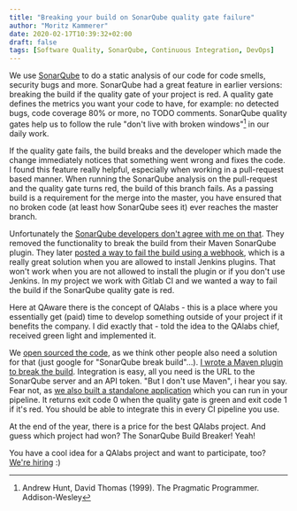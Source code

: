 ```yaml
---
title: "Breaking your build on SonarQube quality gate failure"
author: "Moritz Kammerer"
date: 2020-02-17T10:39:32+02:00
draft: false
tags: [Software Quality, SonarQube, Continuous Integration, DevOps]
---
```


We use [SonarQube](https://sonarqube.com) to do a static analysis of our code for code smells, security bugs and more. SonarQube had a great feature in earlier versions: breaking the build if the quality gate of your project is red. A quality gate defines the metrics you want your code to have, for example: no detected bugs, code coverage 80% or more, no TODO comments. SonarQube quality gates help us to follow the rule "don't live with broken windows"[^1] in our daily work.

If the quality gate fails, the build breaks and the developer which made the change immediately notices that something went wrong and fixes the code. I found this feature really helpful, especially when working in a pull-request based manner. When running the SonarQube analysis on the pull-request and the quality gate turns red, the build of this branch fails. As a passing build is a requirement for the merge into the master, you have ensured that no broken code (at least how SonarQube sees it) ever reaches the master branch.

Unfortunately the [SonarQube developers don't agree with me on that](https://blog.sonarsource.com/why-you-shouldnt-use-build-breaker/). They removed the functionality to break the build from their Maven SonarQube plugin. They later [posted a way to fail the build using a webhook](https://blog.sonarsource.com/breaking-the-sonarqube-analysis-with-jenkins-pipelines/), which is a really great solution when you are allowed to install Jenkins plugins. That won't work when you are not allowed to install the plugin or if you don't use Jenkins. In my project we work with Gitlab CI and we wanted a way to fail the build if the SonarQube quality gate is red.

Here at QAware there is the concept of QAlabs - this is a place where you essentially get (paid) time to develop something outside of your project if it benefits the company. I did exactly that - told the idea to the QAlabs chief, received green light and implemented it.

We [open sourced the code](https://github.com/qaware/sonarqube-build-breaker), as we think other people also need a solution for that (just google for "SonarQube break build"...). [I wrote a Maven plugin to break the build](https://github.com/qaware/sonarqube-build-breaker/tree/master/sqbb-maven-plugin). Integration is easy, all you need is the URL to the SonarQube server and an API token. "But I don't use Maven", i hear you say. Fear not, as [we also built a standalone application](https://github.com/qaware/sonarqube-build-breaker/tree/master/cli) which you can run in your pipeline. It returns exit code 0 when the quality gate is green and exit code 1 if it's red. You should be able to integrate this in every CI pipeline you use.

At the end of the year, there is a price for the best QAlabs project. And guess which project had won? The SonarQube Build Breaker! Yeah!

You have a cool idea for a QAlabs project and want to participate, too? [We're hiring](https://www.qaware.de/karriere) :)

[^1]: Andrew Hunt, David Thomas (1999). The Pragmatic Programmer. Addison-Wesley
